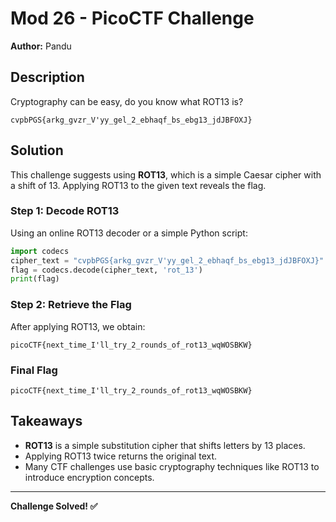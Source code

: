 # Mod 26 - PicoCTF Challenge

**Author:** Pandu  

## Description  
Cryptography can be easy, do you know what ROT13 is?  
```
cvpbPGS{arkg_gvzr_V'yy_gel_2_ebhaqf_bs_ebg13_jdJBFOXJ}
```

## Solution  
This challenge suggests using **ROT13**, which is a simple Caesar cipher with a shift of 13. Applying ROT13 to the given text reveals the flag.

### Step 1: Decode ROT13  
Using an online ROT13 decoder or a simple Python script:

```python
import codecs
cipher_text = "cvpbPGS{arkg_gvzr_V'yy_gel_2_ebhaqf_bs_ebg13_jdJBFOXJ}"
flag = codecs.decode(cipher_text, 'rot_13')
print(flag)
```

### Step 2: Retrieve the Flag  
After applying ROT13, we obtain:

```
picoCTF{next_time_I'll_try_2_rounds_of_rot13_wqWOSBKW}
```

### Final Flag  
```
picoCTF{next_time_I'll_try_2_rounds_of_rot13_wqWOSBKW}
```

## Takeaways  
- **ROT13** is a simple substitution cipher that shifts letters by 13 places.
- Applying ROT13 twice returns the original text.
- Many CTF challenges use basic cryptography techniques like ROT13 to introduce encryption concepts.

---

**Challenge Solved! ✅**

